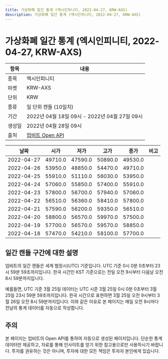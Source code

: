 ```yaml
---
title: 가상화폐 일간 통계 (엑시인피니티, 2022-04-27, KRW-AXS)
description: 가상화폐 일간 통계 (엑시인피니티, 2022-04-27, KRW-AXS)
---
```



가상화폐 일간 통계 (엑시인피니티, 2022-04-27, KRW-AXS)
===

|항목|내용|
|--|--|
|종목|엑시인피니티|
|마켓|KRW-AXS|
|단위|KRW|
|종류|일 단위 캔들 (10일치)|
|기간|2022년 04월 18일 09시 - 2022년 04월 27일 09시|
|생성일|2022년 04월 28일 09시|
|출처|[업비트 Open API](https://docs.upbit.com)|


|날짜|시가|저가|고가|종가|비고|
|--|--|--|--|--|--|
|2022-04-27|49710.0|47590.0|50890.0|49530.0|    |
|2022-04-26|53950.0|48850.0|54470.0|49710.0|    |
|2022-04-25|55910.0|51110.0|56030.0|53950.0|    |
|2022-04-24|57060.0|55850.0|57400.0|55910.0|    |
|2022-04-23|57800.0|56700.0|57940.0|57060.0|    |
|2022-04-22|56510.0|56360.0|58410.0|57800.0|    |
|2022-04-21|57590.0|56200.0|59350.0|56510.0|    |
|2022-04-20|58800.0|56570.0|59970.0|57500.0|    |
|2022-04-19|57700.0|56570.0|59570.0|58850.0|    |
|2022-04-18|57470.0|54210.0|58100.0|57700.0|    |


일간 캔들 구간에 대한 설명
---


업비트의 일간 캔들은 세계 협정시(UTC) 기준입니다. 
UTC 기준 0시 0분 0초부터 23시 59분 59초까지입니다. 
한국 시간인 KST 기준으로는 전일 오전 9시부터 다음날 오전 8시 59분까지입니다. 


예를들면, UTC 기준 3월 25일 데이터는 UTC 시준 3월 25일 0시 0분 0초부터 3월 25일 23시 59분 59초까지입니다. 
한국 시간으로 표현하면 3월 25일 오전 9시부터 3월 26일 오전 8시 59분까지입니다. 
이와 같은 이유로 본 페이지는 매일 오전 9시마다 전날의 통계 데이터를 자동으로 작성합니다. 


주의
---


본 페이지는 업비트의 Open API를 통하여 자동으로 생성된 페이지입니다. 
단순한 통계 데이터만 제공하고, 자료를 통해 인사이트를 얻기 위한 참고용으로만 사용하시기 바랍니다. 
투자를 권유하는 것은 아니며, 투자에 대한 모든 책임은 투자자 본인에게 있습니다. 
